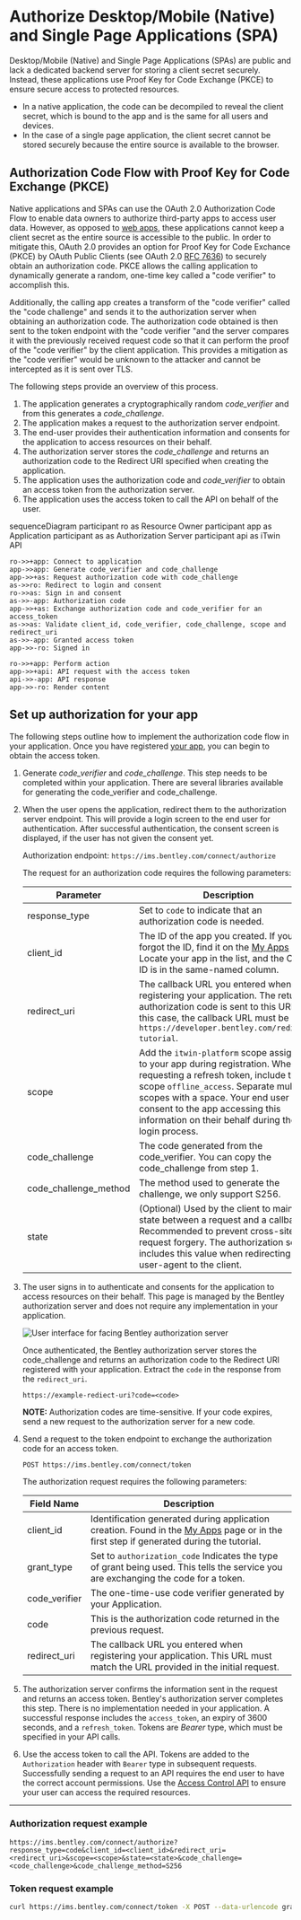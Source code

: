 # Authorize Desktop/Mobile (Native) and Single Page Applications (SPA)

Desktop/Mobile (Native) and Single Page Applications (SPAs) are public and lack a dedicated backend server for storing a client secret securely. Instead, these applications use Proof Key for Code Exchange (PKCE) to ensure secure access to protected resources.

- In a native application, the code can be decompiled to reveal the client secret, which is bound to the app and is the same for all users and devices.
- In the case of a single page application, the client secret cannot be stored securely because the entire source is available to the browser.

## Authorization Code Flow with Proof Key for Code Exchange (PKCE)

Native applications and SPAs can use the OAuth 2.0 Authorization Code Flow to enable data owners to authorize third-party apps to access user data. However, as opposed to [web apps](/tutorials/authorize-webapp), these applications cannot keep a client secret as the entire source is accessible to the public. In order to mitigate this, OAuth 2.0 provides an option for Proof Key for Code Exchance (PKCE) by OAuth Public Clients (see OAuth 2.0 [RFC 7636](https://tools.ietf.org/html/rfc7636)) to securely obtain an authorization code. PKCE allows the calling application to dynamically generate a random, one-time key called a &quot;code verifier&quot; to accomplish this.

Additionally, the calling app creates a transform of the &quot;code verifier&quot; called the &quot;code challenge&quot; and sends it to the authorization server when obtaining an authorization code. The authorization code obtained is then sent to the token endpoint with the &quot;code verifier &quot;and the server compares it with the previously received request code so that it can perform the proof of the &quot;code verifier&quot; by the client application. This provides a mitigation as the &quot;code verifier&quot; would be unknown to the attacker and cannot be intercepted as it is sent over TLS.

The following steps provide an overview of this process.

1. The application generates a cryptographically random _code\_verifier_ and from this generates a _code\_challenge_.
2. The application makes a request to the authorization server endpoint.
3. The end-user provides their authentication information and consents for the application to access resources on their behalf.
4. The authorization server stores the _code\_challenge_ and returns an authorization code to the Redirect URI specified when creating the application.
5. The application uses the authorization code and _code\_verifier_ to obtain an access token from the authorization server.
6. The application uses the access token to call the API on behalf of the user.

<div class="mermaid">
sequenceDiagram
    participant ro as Resource Owner
    participant app as Application
    participant as as Authorization Server
    participant api as iTwin API

    ro->>+app: Connect to application
    app->>app: Generate code_verifier and code_challenge
    app->>+as: Request authorization code with code_challenge
    as->>ro: Redirect to login and consent
    ro->>as: Sign in and consent
    as->>-app: Authorization code
    app->>+as: Exchange authorization code and code_verifier for an access_token
    as->>as: Validate client_id, code_verifier, code_challenge, scope and redirect_uri
    as->>-app: Granted access token
    app->>-ro: Signed in

    ro->>+app: Perform action
    app->>+api: API request with the access token
    api->>-app: API response
    app->>-ro: Render content
</div>

## Set up authorization for your app

The following steps outline how to implement the authorization code flow in your application. Once you have registered [your app](/my-apps), you can begin to obtain the access token.

1. Generate _code\_verifier_ and _code\_challenge_. This step needs to be completed within your application. There are several libraries available for generating the code\_verifier and code\_challenge.

2. When the user opens the application, redirect them to the authorization server endpoint. This will provide a login screen to the end user for authentication. After successful authentication, the consent screen is displayed, if the user has not given the consent yet.

   Authorization endpoint: `https://ims.bentley.com/connect/authorize`

   The request for an authorization code requires the following parameters:

   | Parameter             | Description                                                                                                                                                                                                                                                                                     |
   | --------------------- | ----------------------------------------------------------------------------------------------------------------------------------------------------------------------------------------------------------------------------------------------------------------------------------------------- |
   | response_type         | Set to `code` to indicate that an authorization code is needed.                                                                                                                                                                                                                                 |
   | client_id             | The ID of the app you created. If you forgot the ID, find it on the [My Apps](/my-apps) page. Locate your app in the list, and the Client ID is in the same-named column.                                                                                                                       |
   | redirect_uri          | The callback URL you entered when registering your application. The returned authorization code is sent to this URL. In this case, the callback URL must be `https://developer.bentley.com/redirect-tutorial`.                                                                                  |
   | scope                 | Add the `itwin-platform` scope assigned to your app during registration. When requesting a refresh token, include the scope `offline_access`. Separate multiple scopes with a space. Your end user will consent to the app accessing this information on their behalf during the login process. |
   | code_challenge        | The code generated from the code\_verifier. You can copy the code\_challenge from step 1.                                                                                                                                                                                                         |
   | code_challenge_method | The method used to generate the challenge, we only support S256.                                                                                                                                                                                                                                |
   | state                 | (Optional) Used by the client to maintain state between a request and a callback. Recommended to prevent cross-site request forgery. The authorization server includes this value when redirecting the user-agent to the client.                                                                |

3. The user signs in to authenticate and consents for the application to access resources on their behalf. This page is managed by the Bentley authorization server and does not require any implementation in your application.

   ![User interface for facing Bentley authorization server](/images/tutorials/authorize-webapp/user-signin-consent.png)

   Once authenticated, the Bentley authorization server stores the code_challenge and returns an authorization code to the Redirect URI registered with your application. Extract the `code` in the response from the `redirect_uri`.

   `https://example-rediect-uri?code=<code>`

   **NOTE:** Authorization codes are time-sensitive. If your code expires, send a new request to the authorization server for a new code.

4. Send a request to the token endpoint to exchange the authorization code for an access token.

   `POST https://ims.bentley.com/connect/token`

   The authorization request requires the following parameters:

   | Field Name   | Description                                                                                                                                        |
   | ------------ | -------------------------------------------------------------------------------------------------------------------------------------------------- |
   | client_id    | Identification generated during application creation. Found in the [My Apps](/my-apps) page or in the first step if generated during the tutorial. |
   | grant_type   | Set to `authorization_code` Indicates the type of grant being used. This tells the service you are exchanging the code for a token.                |
   | code_verifier | The one-time-use code verifier generated by your Application.                                                                                      |
   | code         | This is the authorization code returned in the previous request.                                                                                   |
   | redirect_uri | The callback URL you entered when registering your application. This URL must match the URL provided in the initial request.                       |

5. The authorization server confirms the information sent in the request and returns an access token. Bentley's authorization server completes this step. There is no implementation needed in your application.
   A successful response includes the `access_token`, an expiry of 3600 seconds, and a `refresh_token`. Tokens are _Bearer_ type, which must be specified in your API calls.

6. Use the access token to call the API. Tokens are added to the `Authorization` header with `Bearer` type in subsequent requests. Successfully sending a request to an API requires the end user to have the correct account permissions. Use the [Access Control API](/apis/access-control/) to ensure your user can access the required resources.

---

### Authorization request example

```
https://ims.bentley.com/connect/authorize?response_type=code&client_id=<client_id>&redirect_uri=<redirect_uri>&scope=<scope>&state=<state>&code_challenge=<code_challenge>&code_challenge_method=S256
```

### Token request example

```bash
curl https://ims.bentley.com/connect/token -X POST --data-urlencode grant_type=authorization_code --data-urlencode code=<authorization_code> --data-urlencode client_id=<client_id> --data-urlencode redirect_uri=<redirect_uri> --data-urlencode scope=<scope> --data-urlencode code_verifier=<code_verifier>
```

